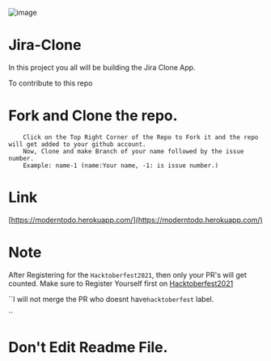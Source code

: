 ![image](https://user-images.githubusercontent.com/48011552/136326163-b86be13f-e80e-4598-8dea-81f6f72a9d64.png)

# Jira-Clone

In this project you all will be building the Jira Clone App.

To contribute to this repo

# Fork and Clone the repo.

```
    Click on the Top Right Corner of the Repo to Fork it and the repo will get added to your github account.
    Now, Clone and make Branch of your name followed by the issue number.
    Example: name-1 (name:Your name, -1: is issue number.)
```

# Link

[https://moderntodo.herokuapp.com/](https://moderntodo.herokuapp.com/)

# Note

After Registering for the `Hacktoberfest2021`, then only your PR's will get counted.
Make sure to Register Yourself first on
[Hacktoberfest2021](https://hacktoberfest.digitalocean.com/)

``I will not merge the PR who doesnt have`hacktoberfest`
label.

``

# Don't Edit Readme File.
